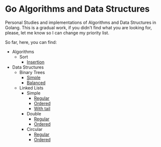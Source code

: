 # Go Algorithms and Data Structures
Personal Studies and implementations of Algorithms and Data Structures in Golang. This is a gradual work, if you didn't find what you are looking for, please, let me know so I can change my priority list.

So far, here, you can find:

* Algorithms
  * Sort
    * [Insertion](https://github.com/adilsonchacon/go-algorithms-data-structures/blob/main/algorithms/sort/insertion.go)
* Data Structures
  * Binary Trees
    * [Simple](https://github.com/adilsonchacon/go-algorithms-data-structures/tree/main/data-structures/binary-trees/regular)
    * [Balanced](https://github.com/adilsonchacon/go-algorithms-data-structures/tree/main/data-structures/binary-trees/balanced)
  * Linked Lists
    * Simple
      * [Regular](https://github.com/adilsonchacon/go-algorithms-data-structures/blob/main/data-structures/linked-lists/simple/simple-regular.go)
      * [Ordered](https://github.com/adilsonchacon/go-algorithms-data-structures/blob/main/data-structures/linked-lists/simple/simple-ordered.go)
      * [With tail](https://github.com/adilsonchacon/go-algorithms-data-structures/blob/main/data-structures/linked-lists/simple/simple-with-tail.go)
    * Double
      * [Regular](https://github.com/adilsonchacon/go-algorithms-data-structures/blob/main/data-structures/linked-lists/double/double-regular.go)
      * [Ordered](https://github.com/adilsonchacon/go-algorithms-data-structures/blob/main/data-structures/linked-lists/double/double-ordered.go)
    * Circular
      * [Regular](https://github.com/adilsonchacon/go-algorithms-data-structures/blob/main/data-structures/linked-lists/circular/circular-regular.go)
      * [Ordered](https://github.com/adilsonchacon/go-algorithms-data-structures/blob/main/data-structures/linked-lists/circular/circular-ordered.go)
